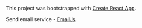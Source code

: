 This project was bootstrapped with [Create React App](https://github.com/facebook/create-react-app).

Send email service - [EmailJs](https://www.emailjs.com/)
